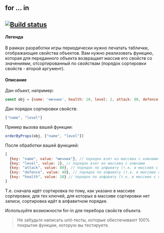 ## for ... in
[![Build status](https://ci.appveyor.com/api/projects/status/xyqhyt4wmmf9gs73?svg=true)](https://ci.appveyor.com/project/Pavka16/for-in)
---
#### **Легенда**
В рамках разработки игры периодически нужно печатать таблички, отображающие свойства объектов. Вам нужно реализовать функцию, которая для переданного объекта возвращает массив его свойств со значениями, отсортированный по свойствам (порядок сортировки свойств - второй аргумент).

#### **Описание**
Дан объект, например:
~~~ js
const obj = {name: 'мечник', health: 10, level: 2, attack: 80, defence: 40}
~~~
Дан порядок сортировки свойств:
~~~ js
["name", "level"]
~~~
Пример вызова вашей функции:
~~~ js
orderByProps(obj, ["name", "level"])
~~~
После обработки вашей функцией:
~~~ js
[
  {key: "name", value: "мечник"}, // порядок взят из массива с ключами
  {key: "level", value: 2}, // порядок взят из массива с ключами
  {key: "attack", value: 80}, // порядок по алфавиту (т.к. в массиве с ключами нет значения "attack")
  {key: "defence", value: 40}, // порядок по алфавиту (т.к. в массиве с ключами нет значения "defence")
  {key: "health", value: 10} // порядок по алфавиту (т.к. в массиве с ключами нет значения "health")
]
~~~
Т.е. сначала идёт сортировка по тому, как указано в массиве сортировки, для тех ключей, для которых в массиве сортировки нет записи, сортировка идёт в алфавитном порядке.

Используйте возможности for-in для перебора свойств объекта. 
>Не забудьте написать unit-тесты, которые обеспечивают 100% покрытие функции, которую вы тестируете.